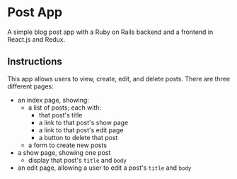 # Post App

A simple blog post app with a Ruby on Rails backend and a frontend in React.js and Redux.

## Instructions

This app allows users to view, create, edit, and delete posts. There are three different pages:

+ an index page, showing: 
  + a list of posts; each with:
    + that post's title
    + a link to that post's show page
    + a link to that post's edit page
    + a button to delete that post
  + a form to create new posts
+ a show page, showing one post
  + display that post's `title` and `body`
+ an edit page, allowing a user to edit a post's `title` and `body`

